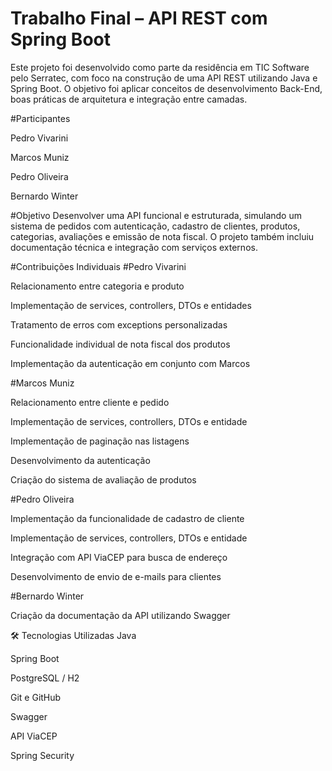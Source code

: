 # Trabalho Final – API REST com Spring Boot
Este projeto foi desenvolvido como parte da residência em TIC Software pelo Serratec, com foco na construção de uma API REST utilizando Java e Spring Boot. O objetivo foi aplicar conceitos de desenvolvimento Back-End, boas práticas de arquitetura e integração entre camadas.

#Participantes

Pedro Vivarini

Marcos Muniz

Pedro Oliveira

Bernardo Winter

#Objetivo
Desenvolver uma API funcional e estruturada, simulando um sistema de pedidos com autenticação, cadastro de clientes, produtos, categorias, avaliações e emissão de nota fiscal. O projeto também incluiu documentação técnica e integração com serviços externos.

#Contribuições Individuais
#Pedro Vivarini

Relacionamento entre categoria e produto

Implementação de services, controllers, DTOs e entidades

Tratamento de erros com exceptions personalizadas

Funcionalidade individual de nota fiscal dos produtos

Implementação da autenticação em conjunto com Marcos

#Marcos Muniz

Relacionamento entre cliente e pedido 

Implementação de services, controllers, DTOs e entidade

Implementação de paginação nas listagens

Desenvolvimento da autenticação

Criação do sistema de avaliação de produtos

#Pedro Oliveira

Implementação da funcionalidade de cadastro de cliente

Implementação de services, controllers, DTOs e entidade

Integração com API ViaCEP para busca de endereço

Desenvolvimento de envio de e-mails para clientes

#Bernardo Winter

Criação da documentação da API utilizando Swagger

🛠️ Tecnologias Utilizadas
Java

Spring Boot

PostgreSQL / H2

Git e GitHub

Swagger

API ViaCEP

Spring Security
